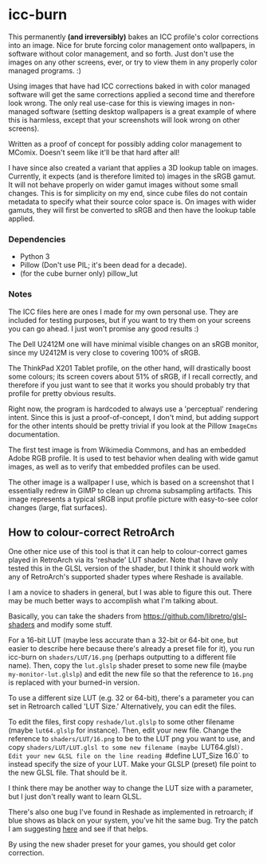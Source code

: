 # icc-burn

This permanently **(and irreversibly)** bakes an ICC profile's color
corrections into an image. Nice for brute forcing color management onto
wallpapers, in software without color management, and so forth. Just don't
use the images on any other screens, ever, or try to view them in any properly
color managed programs. :)

Using images that have had ICC corrections baked in with color managed software
will get the same corrections applied a second time and therefore look wrong.
The only real use-case for this is viewing images in non-managed software
(setting desktop wallpapers is a great example of where this is harmless,
except that your screenshots will look wrong on other screens).

Written as a proof of concept for possibly adding color management to MComix.
Doesn't seem like it'll be that hard after all!

I have since also created a variant that applies a 3D lookup table on images.
Currently, it expects (and is therefore limited to) images in the sRGB gamut.
It will not behave properly on wider gamut images without some small changes.
This is for simplicity on my end, since cube files do not contain metadata
to specify what their source color space is.
On images with wider gamuts, they will first be converted to sRGB and then have
the lookup table applied.

### Dependencies

* Python 3
* Pillow (Don't use PIL; it's been dead for a decade).
* (for the cube burner only) pillow_lut

### Notes

The ICC files here are ones I made for my own personal use. They are included
for testing purposes, but if you want to try them on your screens you can go
ahead. I just won't promise any good results :)

The Dell U2412M one will have minimal visible changes on an sRGB monitor,
since my U2412M is very close to covering 100% of sRGB.

The ThinkPad X201 Tablet profile, on the other hand, will drastically boost
some colours; its screen covers about 51% of sRGB, if I recall correctly,
and therefore if you just want to see that it works you should probably
try that profile for pretty obvious results.

Right now, the program is hardcoded to always use a 'perceptual' rendering
intent. Since this is just a proof-of-concept, I don't mind, but adding
support for the other intents should be pretty trivial if you look at the
Pillow `ImageCms` documentation.

The first test image is from Wikimedia Commons, and has an embedded Adobe
RGB profile. It is used to test behavior when dealing with wide gamut images,
as well as to verify that embedded profiles can be used.

The other image is a wallpaper I use, which is based on a screenshot that I
essentially redrew in GIMP to clean up chroma subsampling artifacts. This image
represents a typical sRGB input profile picture with easy-to-see color changes
(large, flat surfaces).

## How to colour-correct RetroArch

One other nice use of this tool is that it can help to colour-correct games
played in RetroArch via its 'reshade' LUT shader. Note that I have only tested
this in the GLSL version of the shader, but I think it should work with any of
RetroArch's supported shader types where Reshade is available.

I am a novice to shaders in general, but I was able to figure this out. There
may be much better ways to accomplish what I'm talking about.

Basically, you can take the shaders from
https://github.com/libretro/glsl-shaders and modify some stuff.

For a 16-bit LUT (maybe less accurate than a 32-bit or 64-bit one, but easier
to describe here because there's already a preset file for it), you run
icc-burn on `shaders/LUT/16.png` (perhaps outputting to a different file name).
Then, copy the `lut.glslp` shader preset to some new file (maybe
`my-monitor-lut.glslp`) and edit the new file so that the reference to `16.png`
is replaced with your burned-in version.

To use a different size LUT (e.g. 32 or 64-bit), there's a parameter you can
set in Retroarch called 'LUT Size.' Alternatively, you can edit the files.

To edit the files, first copy `reshade/lut.glslp` to some other filename
(maybe `lut64.glslp` for instance). Then, edit your new file. Change the
reference to `shaders/LUT/16.png` to be to the LUT png you want to use, and
copy `shaders/LUT/LUT.glsl to some new filename (maybe `LUT64.glsl`). Edit
your new GLSL file on the line reading `#define LUT_Size 16.0` to instead
specify the size of your LUT. Make your GLSLP (preset) file point to the new
GLSL file. That should be it.

I think there may be another way to change the LUT size with a parameter, but
I just don't really want to learn GLSL.

There's also one bug I've found in Reshade as implemented in retroarch; if
blue shows as black on your system, you've hit the same bug. Try the patch
I am suggesting [here](https://github.com/libretro/glsl-shaders/pull/148)
and see if that helps.

By using the new shader preset for your games, you should get color correction.
